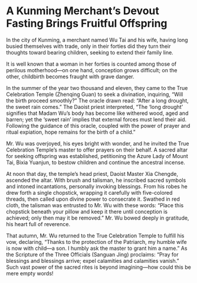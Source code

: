 # A Kunming Merchant’s Devout Fasting Brings Fruitful Offspring

In the city of Kunming, a merchant named Wu Tai and his wife, having long busied themselves with trade, only in their forties did they turn their thoughts toward bearing children, seeking to extend their family line.

It is well known that a woman in her forties is counted among those of perilous motherhood—on one hand, conception grows difficult; on the other, childbirth becomes fraught with grave danger.

In the summer of the year two thousand and eleven, they came to the True Celebration Temple (Zhenqing Guan) to seek a divination, inquiring, “Will the birth proceed smoothly?” The oracle drawn read: “After a long drought, the sweet rain comes.” The Daoist priest interpreted, “The ‘long drought’ signifies that Madam Wu’s body has become like withered wood, aged and barren; yet the ‘sweet rain’ implies that external forces must lend their aid. Following the guidance of this oracle, coupled with the power of prayer and ritual expiation, hope remains for the birth of a child.”

Mr. Wu was overjoyed, his eyes bright with wonder, and he invited the True Celebration Temple’s master to offer prayers on their behalf. A sacred altar for seeking offspring was established, petitioning the Azure Lady of Mount Tai, Bixia Yuanjun, to bestow children and continue the ancestral incense.

At noon that day, the temple’s head priest, Daoist Master Xia Chengde, ascended the altar. With brush and talisman, he inscribed sacred symbols and intoned incantations, personally invoking blessings. From his robes he drew forth a single chopstick, wrapping it carefully with five-colored threads, then called upon divine power to consecrate it. Swathed in red cloth, the talisman was entrusted to Mr. Wu with these words: “Place this chopstick beneath your pillow and keep it there until conception is achieved; only then may it be removed.” Mr. Wu bowed deeply in gratitude, his heart full of reverence.

That autumn, Mr. Wu returned to the True Celebration Temple to fulfill his vow, declaring, “Thanks to the protection of the Patriarch, my humble wife is now with child—a son. I humbly ask the master to grant him a name.” As the Scripture of the Three Officials (Sanguan Jing) proclaims: “Pray for blessings and blessings arrive; expel calamities and calamities vanish.” Such vast power of the sacred rites is beyond imagining—how could this be mere empty words!